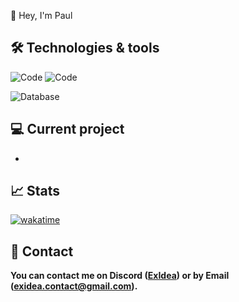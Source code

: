 🍂 Hey, I'm Paul 

## 🛠 Technologies & tools

![Code](https://img.shields.io/badge/Code-Java-informational?style=flat&logo=Code&logoColor=white&color=2bbc8a)
![Code](https://img.shields.io/badge/Code-Python-informational?style=flat&logo=Code&logoColor=white&color=2bbc8a)

![Database](https://img.shields.io/badge/Database-MySQL-informational?style=flat&logo=Databases&logoColor=white&color=2bbc8a)

## 💻 Current project

- 

## 📈 Stats

[![wakatime](https://wakatime.com/badge/user/9916387b-3072-4cf8-b168-749224fbf493.svg)](https://wakatime.com/@9916387b-3072-4cf8-b168-749224fbf493)

## 🔗 Contact

**You can contact me on Discord ([ExIdea](https://discord.com/users/381117962091888651)) or by Email ([exidea.contact@gmail.com](mailto:exidea.contact@gmail.com)).**
